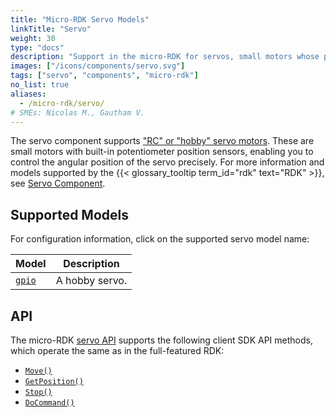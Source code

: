 ```yaml
---
title: "Micro-RDK Servo Models"
linkTitle: "Servo"
weight: 30
type: "docs"
description: "Support in the micro-RDK for servos, small motors whose position you can precisely control."
images: ["/icons/components/servo.svg"]
tags: ["servo", "components", "micro-rdk"]
no_list: true
aliases:
  - /micro-rdk/servo/
# SMEs: Nicolas M., Gautham V.
---
```


The servo component supports ["RC" or "hobby" servo motors](https://learn.adafruit.com/adafruit-motor-selection-guide/rc-servos).
These are small motors with built-in potentiometer position sensors, enabling you to control the angular position of the servo precisely.
For more information and models supported by the {{< glossary_tooltip term_id="rdk" text="RDK" >}}, see [Servo Component](/components/servo/).

## Supported Models

For configuration information, click on the supported servo model name:

<!-- prettier-ignore -->
| Model | Description |
| ----- | ----------- |
| [`gpio`](gpio/) | A hobby servo. |

## API

The micro-RDK [servo API](/components/servo/#api) supports the following client SDK API methods, which operate the same as in the full-featured RDK:

- [`Move()`](/components/servo/#move)
- [`GetPosition()`](/components/servo/#getposition)
- [`Stop()`](/components/servo/#stop)
- [`DoCommand()`](/components/servo/#docommand)
